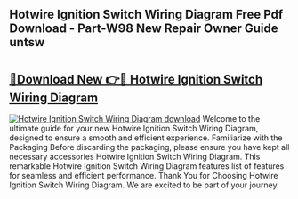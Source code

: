 ## Hotwire Ignition Switch Wiring Diagram Free Pdf Download - Part-W98 New Repair Owner Guide untsw

# <h2><a href="http://dfh7hw.blite.top/?on=Hotwire+Ignition+Switch+Wiring+Diagram">🔗Download New 👉🔴 Hotwire Ignition Switch Wiring Diagram</a></h2>

[![Hotwire Ignition Switch Wiring Diagram download](https://i.imgur.com/lujVjoI.png)](http://dfh7hw.blite.top/?on=Hotwire+Ignition+Switch+Wiring+Diagram)
Welcome to the ultimate guide for your new Hotwire Ignition Switch Wiring Diagram, designed to ensure a smooth and efficient experience. Familiarize with the Packaging Before discarding the packaging, please ensure you have kept all necessary accessories Hotwire Ignition Switch Wiring Diagram. This remarkable Hotwire Ignition Switch Wiring Diagram features list of features for seamless and efficient performance. Thank You for Choosing Hotwire Ignition Switch Wiring Diagram. We are excited to be part of your journey.

